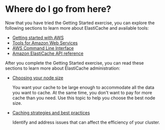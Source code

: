 # Where do I go from here?<a name="GettingStarted.WhereGoFromHere"></a>

Now that you have tried the Getting Started exercise, you can explore the following sections to learn more about ElastiCache and available tools:
+ [Getting started with AWS](http://aws.amazon.com/getting-started/)
+ [Tools for Amazon Web Services](http://aws.amazon.com/tools/)
+ [AWS Command Line Interface](http://aws.amazon.com/cli/)
+ [Amazon ElastiCache API reference](https://docs.aws.amazon.com/AmazonElastiCache/latest/APIReference/Welcome.html)

After you complete the Getting Started exercise, you can read these sections to learn more about ElastiCache administration:
+ [Choosing your node size](nodes-select-size.md#CacheNodes.SelectSize)

  You want your cache to be large enough to accommodate all the data you want to cache\. At the same time, you don't want to pay for more cache than you need\. Use this topic to help you choose the best node size\.
+ [Caching strategies and best practices](BestPractices.md)

  Identify and address issues that can affect the efficiency of your cluster\.